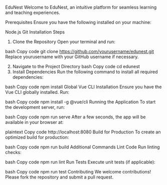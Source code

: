 EduNest
Welcome to EduNest, an intuitive platform for seamless learning and teaching experiences.

Prerequisites
Ensure you have the following installed on your machine:

Node.js
Git
Installation Steps
1. Clone the Repository
Open your terminal and run:

bash
Copy code
git clone https://github.com/yourusername/edunest.git
Replace yourusername with your GitHub username if necessary.

2. Navigate to the Project Directory
bash
Copy code
cd edunest
3. Install Dependencies
Run the following command to install all required dependencies:

bash
Copy code
npm install
Global Vue CLI Installation
Ensure you have the Vue CLI globally installed. Run:

bash
Copy code
npm install -g @vue/cli
Running the Application
To start the development server, run:

bash
Copy code
npm run serve
After a few seconds, the app will be available in your browser at:

plaintext
Copy code
http://localhost:8080
Build for Production
To create an optimized build for production:

bash
Copy code
npm run build
Additional Commands
Lint Code
Run linting checks:

bash
Copy code
npm run lint
Run Tests
Execute unit tests (if applicable):

bash
Copy code
npm run test
Contributing
We welcome contributions! Please fork the repository and submit a pull request.
